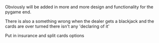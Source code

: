 
Obviously will be added in more and more design and functionality for  the pygame end.

There is also a something wrong when the dealer gets a blackjack and the cards are over turned there isn't any 'declaring of it'

Put in insurance and split cards options
